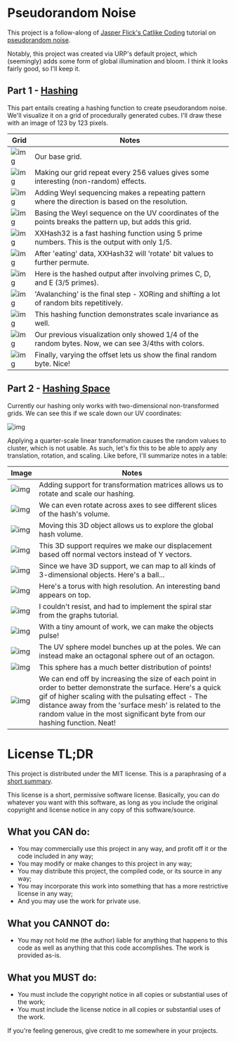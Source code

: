 # Pseudorandom Noise

This project is a follow-along of
[Jasper Flick's Catlike Coding](https://catlikecoding.com/unity/tutorials/)
tutorial on
[pseudorandom noise](https://catlikecoding.com/unity/tutorials/pseudorandom-noise).

Notably, this project was created via URP's default project, which (seemingly)
adds some form of global illumination and bloom. I think it looks fairly good,
so I'll keep it.

## Part 1 - [Hashing](https://catlikecoding.com/unity/tutorials/pseudorandom-noise/hashing/)

This part entails creating a hashing function to create pseudorandom noise.
We'll visualize it on a grid of procedurally generated cubes. I'll draw these
with an image of 123 by 123 pixels.

| Grid                                      | Notes                                                                                                   |
| ----------------------------------------- | ------------------------------------------------------------------------------------------------------- |
| ![img](img/hashing/base.png)              | Our base grid.                                                                                          |
| ![img](img/hashing/repeat256.png)         | Making our grid repeat every 256 values gives some interesting (non-random) effects.                    |
| ![img](img/hashing/weyl.png)              | Adding Weyl sequencing makes a repeating pattern where the direction is based on the resolution.        |
| ![img](img/hashing/uvWeyl.png)            | Basing the Weyl sequence on the UV coordinates of the points breaks the pattern up, but adds this grid. |
| ![img](img/hashing/xxhash32C.png)         | XXHash32 is a fast hashing function using 5 prime numbers. This is the output with only 1/5.            |
| ![img](img/hashing/xxhash32rotate.png)    | After 'eating' data, XXHash32 will 'rotate' bit values to further permute.                              |
| ![img](img/hashing/xxhash32CDE.png)       | Here is the hashed output after involving primes C, D, and E (3/5 primes).                              |
| ![img](img/hashing/xxhash32avalanche.png) | 'Avalanching' is the final step - XORing and shifting a lot of random bits repetitively.                |
| ![img](img/hashing/scaleInvariance.gif)   | This hashing function demonstrates scale invariance as well.                                            |
| ![img](img/hashing/hashColors.png)        | Our previous visualization only showed 1/4 of the random bytes. Now, we can see 3/4ths with colors.     |
| ![img](img/hashing/variedOffset.png)      | Finally, varying the offset lets us show the final random byte. Nice!                                   |

## Part 2 - [Hashing Space](https://catlikecoding.com/unity/tutorials/pseudorandom-noise/hashing-space/)

Currently our hashing only works with two-dimensional non-transformed grids. We
can see this if we scale down our UV coordinates:

![img](img/hashing-space/uvquarter.png)

Applying a quarter-scale linear transformation causes the random values to
cluster, which is not usable. As such, let's fix this to be able to apply any
translation, rotation, and scaling. Like before, I'll summarize notes in a
table:

| Image                                     | Notes                                                                                                                                                                                                                                                                                                   |
| ----------------------------------------- | ------------------------------------------------------------------------------------------------------------------------------------------------------------------------------------------------------------------------------------------------------------------------------------------------------- |
| ![img](img/hashing-space/uvRotate.png)    | Adding support for transformation matrices allows us to rotate and scale our hashing.                                                                                                                                                                                                                   |
| ![img](img/hashing-space/zSlice.png)      | We can even rotate across axes to see different slices of the hash's volume.                                                                                                                                                                                                                            |
| ![img](img/hashing-space/linearScale.png) | Moving this 3D object allows us to explore the global hash volume.                                                                                                                                                                                                                                      |
| ![img](img/hashing-space/rotation.png)    | This 3D support requires we make our displacement based off normal vectors instead of Y vectors.                                                                                                                                                                                                        |
| ![img](img/hashing-space/sphereMap.png)   | Since we have 3D support, we can map to all kinds of 3-dimensional objects. Here's a ball...                                                                                                                                                                                                            |
| ![img](img/hashing-space/torus.png)       | Here's a torus with high resolution. An interesting band appears on top.                                                                                                                                                                                                                                |
| ![img](img/hashing-space/star.png)        | I couldn't resist, and had to implement the spiral star from the graphs tutorial.                                                                                                                                                                                                                       |
| ![img](img/hashing-space/pulsingthin.gif) | With a tiny amount of work, we can make the objects pulse!                                                                                                                                                                                                                                              |
| ![img](img/hashing-space/octahedron.png)  | The UV sphere model bunches up at the poles. We can instead make an octagonal sphere out of an octagon.                                                                                                                                                                                                 |
| ![img](img/hashing-space/octasphere.png)  | This sphere has a much better distribution of points!                                                                                                                                                                                                                                                   |
| ![img](img/hashing-space/instance.gif)    | We can end off by increasing the size of each point in order to better demonstrate the surface. Here's a quick gif of higher scaling with the pulsating effect - The distance away from the 'surface mesh' is related to the random value in the most significant byte from our hashing function. Neat! |

# License TL;DR

This project is distributed under the MIT license. This is a paraphrasing of a
[short summary](https://tldrlegal.com/license/mit-license).

This license is a short, permissive software license. Basically, you can do
whatever you want with this software, as long as you include the original
copyright and license notice in any copy of this software/source.

## What you CAN do:

-   You may commercially use this project in any way, and profit off it or the
    code included in any way;
-   You may modify or make changes to this project in any way;
-   You may distribute this project, the compiled code, or its source in any
    way;
-   You may incorporate this work into something that has a more restrictive
    license in any way;
-   And you may use the work for private use.

## What you CANNOT do:

-   You may not hold me (the author) liable for anything that happens to this
    code as well as anything that this code accomplishes. The work is provided
    as-is.

## What you MUST do:

-   You must include the copyright notice in all copies or substantial uses of
    the work;
-   You must include the license notice in all copies or substantial uses of the
    work.

If you're feeling generous, give credit to me somewhere in your projects.
